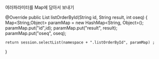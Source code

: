 여러파라미터를 Map에 담아서 보내기
 
@Override
public List<OrderVO> listOrderById(String id, String result, int oseq) {
	Map<String,Object> paramMap = new HashMap<String, Object>();
	paramMap.put("id",id);
	paramMap.put("result", result);
	paramMap.put("oseq", oseq);

	return session.selectList(namespace + ".listOrderById", paramMap) ;
}

